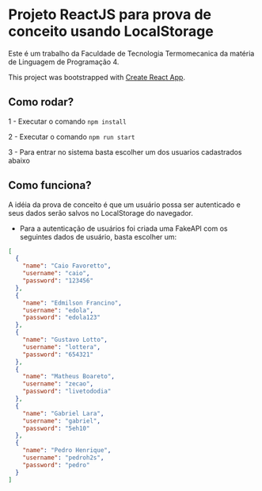 # Projeto ReactJS para prova de conceito usando LocalStorage

Este é um trabalho da Faculdade de Tecnologia Termomecanica da matéria de
Linguagem de Programação 4.

This project was bootstrapped with [Create React App](https://github.com/facebook/create-react-app).

## Como rodar?

1 - Executar o comando `npm install`

2 - Executar o comando `npm run start`

3 - Para entrar no sistema basta escolher um dos usuarios cadastrados abaixo

## Como funciona?

A idéia da prova de conceito é que um usuário possa ser autenticado e seus dados serão salvos no LocalStorage do navegador.

- Para a autenticação de usuários foi criada uma FakeAPI com os seguintes dados de usuário, basta escolher um:

```json
[
  {
    "name": "Caio Favoretto",
    "username": "caio",
    "password": "123456"
  },
  {
    "name": "Edmilson Francino",
    "username": "edola",
    "password": "edola123"
  },
  {
    "name": "Gustavo Lotto",
    "username": "lottera",
    "password": "654321"
  },
  {
    "name": "Matheus Boareto",
    "username": "zecao",
    "password": "livetododia"
  },
  {
    "name": "Gabriel Lara",
    "username": "gabriel",
    "password": "5eh10"
  },
  {
    "name": "Pedro Henrique",
    "username": "pedroh2s",
    "password": "pedro"
  }
]
```
